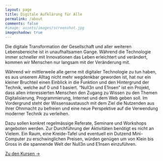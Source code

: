 ```yaml
---
layout: page
title: Digitale Aufklärung für Alle 
permalink: /about
comments: false
#image: assets/images/screenshot.jpg
imageshadow: true
---
```


Die digitale Transformation der Gesellschaft und aller weiteren Lebensbereiche ist in
unaufhaltsamen Gange. Während die Technologie immer schneller mit Innovationen das
Leben erleichtert und verändert, kommen wir Menschen nur langsam mit der Veränderung
mit.

Während wir mittlerweile alle gerne mit digitaler Technologie zu tun haben, es aus unserem
Alltag nicht mehr wegdenkbar geworden ist, hat nur ein kleiner Bruchteil einen Einblick in
die Funktion und den Hintergrund der Technik, welche auf 0 und 1 basiert.
“Null3n und E1nsen” ist ein Projekt, dass allen interessierten Menschen den Zugang zu
Wissen zu den Themen Digitalisierung, Programmierung, Internet und dem Web geben soll.
Im Vordergrund steht der Wissensaustausch mit dem Ziel die Nutzenden aus ihrer
Ohnmacht zu befreien und eine neue Perspektive auf die Verwendung moderner Technik zu
verleihen.

Dazu sollen konkret regelmässige Referate, Seminare und Workshops angeboten werden.
Zur Durchführung der Aktivitäten benötigt es nicht an Vielem. Ein Raum, eine Kreide-Tafel
und eventuell ein Dutzend Mini-Computer zu erschwinglichen Preisen, würden genügen um
von Klein bis Gross in die spannende Welt der Null3n und E1nsen einzuführen.

<a target="_blank" href="https://nullen-einsen.github.io/categories/kurse" class="btn btn-dark"> Zu den Kursen &rarr;</a>

